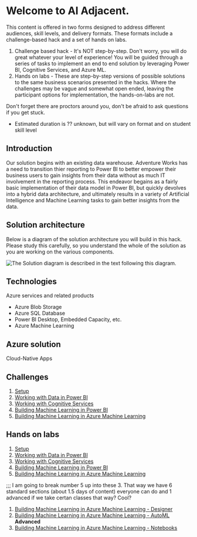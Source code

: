 # Welcome to AI Adjacent.

This content is offered in two forms designed to address different audiences, skill levels, and delivery formats.  These formats include a challenge-based hack and a set of hands on labs.
1. Challenge based hack - It's NOT step-by-step. Don't worry, you will do great whatever your level of experience! You will be guided through a series of tasks to implement an end to end solution by leveraging Power BI, Cognitive Services, and Azure ML.
2. Hands on labs - These are step-by-step versions of possible solutions to the same business scenarios presented in the hacks.  Where the challenges may be vague and somewhat open ended, leaving the participant options for implementation, the hands-on-labs are not.

Don't forget there are proctors around you, don't be afraid to ask questions if you get stuck.

- Estimated duration is ?? unknown, but will vary on format and on student skill level

## **Introduction**

Our solution begins with an existing data warehouse.  Adventure Works has a need to transition thier reporting to Power BI to better empower their business users to gain insights from their data without as much IT involvement in the reporting process. This endeavor begains as a fairly basic implementation of their data model in Power BI, but quickly devolves into a hybrid data architecture, and ultimately results in a variety of Artificial Intelligence and Machine Learning tasks to gain better insights from the data.  

## **Solution architecture**

Below is a diagram of the solution architecture you will build in this hack. Please study this carefully, so you understand the whole of the solution as you are working on the various components.

![The Solution diagram is described in the text following this diagram.](images/image2.png 'Solution diagram')


## Technologies

Azure services and related products
*   Azure Blob Storage
*   Azure SQL Database
*   Power BI Desktop, Embedded Capacity, etc.
*   Azure Machine Learning

## Azure solution
Cloud-Native Apps


## Challenges

1.  [Setup](./Student/Guides/challenges/01-Setup.md)
1.  [Working with Data in Power BI](./Student/Guides/challenges/02-Dataflows.md)
1.  [Working with Cognitive Services](./Student/Guides/challenges/03-CognitiveServices.md)
1.  [Building Machine Learning in Power BI](./Student/Guides/challenges/04-PowerBIAutoML)
1.  [Building Machine Learning in Azure Machine Learning](./Student/Guides/challenges/05-AzureML)

## Hands on labs

1.  [Setup](./Student/Guides/hols/01-Setup.md)
1.  [Working with Data in Power BI](./Student/Guides/hols/02-Dataflows.md)
1.  [Working with Cognitive Services](./Student/Guides/hols/03-CognitiveServices.md)
1.  [Building Machine Learning in Power BI](./Student/Guides/hols/04-PowerBIAutoML)
1.  [Building Machine Learning in Azure Machine Learning](./Student/Guides/hols/05-AzureML)

;;; I am going to break number 5 up into these 3.  That way we have 6 standard sections (about 1.5 days of content) everyone can do and 1 advanced if we take certan classes that way?  Cool?
1.  [Building Machine Learning in Azure Machine Learning - Designer](./Student/Guides/hols/05-AML-Designer.md)
1.  [Building Machine Learning in Azure Machine Learning - AutoML](./Student/Guides/hols/06-AML-AutoML.md)
<br>**Advanced**<br>
1.  [Building Machine Learning in Azure Machine Learning - Notebooks](./Student/Guides/hols/07-AML-Notebooks.md)

